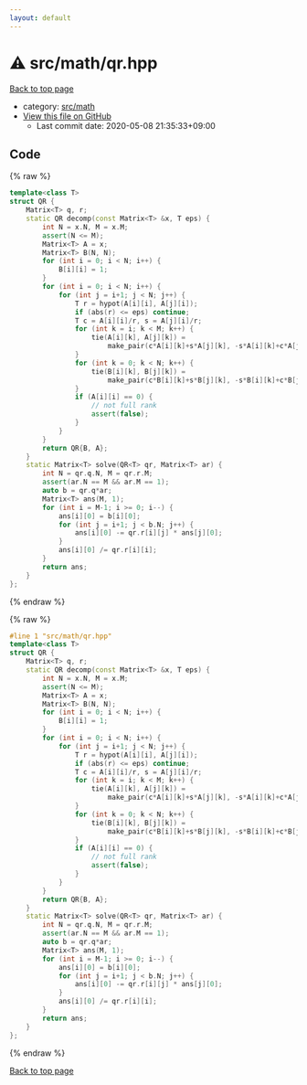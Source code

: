 ```yaml
---
layout: default
---
```


<!-- mathjax config similar to math.stackexchange -->
<script type="text/javascript" async
  src="https://cdnjs.cloudflare.com/ajax/libs/mathjax/2.7.5/MathJax.js?config=TeX-MML-AM_CHTML">
</script>
<script type="text/x-mathjax-config">
  MathJax.Hub.Config({
    TeX: { equationNumbers: { autoNumber: "AMS" }},
    tex2jax: {
      inlineMath: [ ['$','$'] ],
      processEscapes: true
    },
    "HTML-CSS": { matchFontHeight: false },
    displayAlign: "left",
    displayIndent: "2em"
  });
</script>

<script type="text/javascript" src="https://cdnjs.cloudflare.com/ajax/libs/jquery/3.4.1/jquery.min.js"></script>
<script src="https://cdn.jsdelivr.net/npm/jquery-balloon-js@1.1.2/jquery.balloon.min.js" integrity="sha256-ZEYs9VrgAeNuPvs15E39OsyOJaIkXEEt10fzxJ20+2I=" crossorigin="anonymous"></script>
<script type="text/javascript" src="../../../assets/js/copy-button.js"></script>
<link rel="stylesheet" href="../../../assets/css/copy-button.css" />


# :warning: src/math/qr.hpp

<a href="../../../index.html">Back to top page</a>

* category: <a href="../../../index.html#fb2ef479237c7a939531a404fd0e5cb7">src/math</a>
* <a href="{{ site.github.repository_url }}/blob/master/src/math/qr.hpp">View this file on GitHub</a>
    - Last commit date: 2020-05-08 21:35:33+09:00




## Code

<a id="unbundled"></a>
{% raw %}
```cpp
template<class T>
struct QR {
    Matrix<T> q, r;
    static QR decomp(const Matrix<T> &x, T eps) {
        int N = x.N, M = x.M;
        assert(N <= M);
        Matrix<T> A = x;
        Matrix<T> B(N, N);
        for (int i = 0; i < N; i++) {
            B[i][i] = 1;
        }
        for (int i = 0; i < N; i++) {
            for (int j = i+1; j < N; j++) {
                T r = hypot(A[i][i], A[j][i]);
                if (abs(r) <= eps) continue;
                T c = A[i][i]/r, s = A[j][i]/r;
                for (int k = i; k < M; k++) {
                    tie(A[i][k], A[j][k]) =
                        make_pair(c*A[i][k]+s*A[j][k], -s*A[i][k]+c*A[j][k]);
                }
                for (int k = 0; k < N; k++) {
                    tie(B[i][k], B[j][k]) =
                        make_pair(c*B[i][k]+s*B[j][k], -s*B[i][k]+c*B[j][k]);
                }
                if (A[i][i] == 0) {
                    // not full rank
                    assert(false);
                }
            }
        }
        return QR{B, A};
    }
    static Matrix<T> solve(QR<T> qr, Matrix<T> ar) {
        int N = qr.q.N, M = qr.r.M;
        assert(ar.N == M && ar.M == 1);
        auto b = qr.q*ar;
        Matrix<T> ans(M, 1);
        for (int i = M-1; i >= 0; i--) {
            ans[i][0] = b[i][0];
            for (int j = i+1; j < b.N; j++) {
                ans[i][0] -= qr.r[i][j] * ans[j][0];
            }
            ans[i][0] /= qr.r[i][i];
        }
        return ans;
    }    
};

```
{% endraw %}

<a id="bundled"></a>
{% raw %}
```cpp
#line 1 "src/math/qr.hpp"
template<class T>
struct QR {
    Matrix<T> q, r;
    static QR decomp(const Matrix<T> &x, T eps) {
        int N = x.N, M = x.M;
        assert(N <= M);
        Matrix<T> A = x;
        Matrix<T> B(N, N);
        for (int i = 0; i < N; i++) {
            B[i][i] = 1;
        }
        for (int i = 0; i < N; i++) {
            for (int j = i+1; j < N; j++) {
                T r = hypot(A[i][i], A[j][i]);
                if (abs(r) <= eps) continue;
                T c = A[i][i]/r, s = A[j][i]/r;
                for (int k = i; k < M; k++) {
                    tie(A[i][k], A[j][k]) =
                        make_pair(c*A[i][k]+s*A[j][k], -s*A[i][k]+c*A[j][k]);
                }
                for (int k = 0; k < N; k++) {
                    tie(B[i][k], B[j][k]) =
                        make_pair(c*B[i][k]+s*B[j][k], -s*B[i][k]+c*B[j][k]);
                }
                if (A[i][i] == 0) {
                    // not full rank
                    assert(false);
                }
            }
        }
        return QR{B, A};
    }
    static Matrix<T> solve(QR<T> qr, Matrix<T> ar) {
        int N = qr.q.N, M = qr.r.M;
        assert(ar.N == M && ar.M == 1);
        auto b = qr.q*ar;
        Matrix<T> ans(M, 1);
        for (int i = M-1; i >= 0; i--) {
            ans[i][0] = b[i][0];
            for (int j = i+1; j < b.N; j++) {
                ans[i][0] -= qr.r[i][j] * ans[j][0];
            }
            ans[i][0] /= qr.r[i][i];
        }
        return ans;
    }    
};

```
{% endraw %}

<a href="../../../index.html">Back to top page</a>

